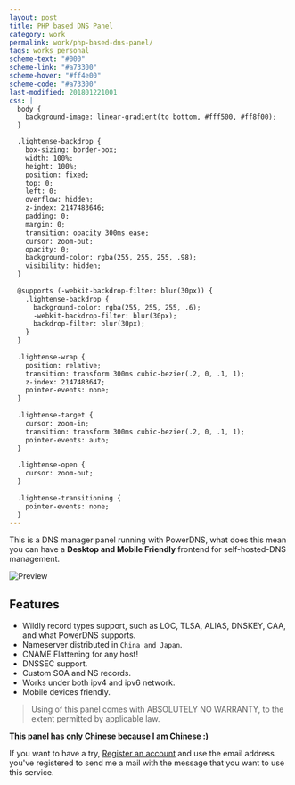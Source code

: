 ```yaml
---
layout: post
title: PHP based DNS Panel
category: work
permalink: work/php-based-dns-panel/
tags: works_personal
scheme-text: "#000"
scheme-link: "#a73300"
scheme-hover: "#ff4e00"
scheme-code: "#a73300"
last-modified: 201801221001
css: |
  body {
    background-image: linear-gradient(to bottom, #fff500, #ff8f00);
  }

  .lightense-backdrop {
    box-sizing: border-box;
    width: 100%;
    height: 100%;
    position: fixed;
    top: 0;
    left: 0;
    overflow: hidden;
    z-index: 2147483646;
    padding: 0;
    margin: 0;
    transition: opacity 300ms ease;
    cursor: zoom-out;
    opacity: 0;
    background-color: rgba(255, 255, 255, .98);
    visibility: hidden;
  }
  
  @supports (-webkit-backdrop-filter: blur(30px)) {
    .lightense-backdrop {
      background-color: rgba(255, 255, 255, .6);
      -webkit-backdrop-filter: blur(30px);
      backdrop-filter: blur(30px);
    }
  }
  
  .lightense-wrap {
    position: relative;
    transition: transform 300ms cubic-bezier(.2, 0, .1, 1);
    z-index: 2147483647;
    pointer-events: none;
  }
  
  .lightense-target {
    cursor: zoom-in;
    transition: transform 300ms cubic-bezier(.2, 0, .1, 1);
    pointer-events: auto;
  }
  
  .lightense-open {
    cursor: zoom-out;
  }
  
  .lightense-transitioning {
    pointer-events: none;
  }
---
```


This is a DNS manager panel running with PowerDNS, what does this mean you can have a **Desktop and Mobile Friendly** frontend for self-hosted-DNS management.

<p class="browser"><img src="https://img.ifengge.cn/images/imageb5570.png" alt="Preview"></p>

## Features
- Wildly record types support, such as LOC, TLSA, ALIAS, DNSKEY, CAA, and what PowerDNS supports.
- Nameserver distributed in ```China and Japan```.
- CNAME Flattening for any host!
- DNSSEC support.
- Custom SOA and NS records.
- Works under both ipv4 and ipv6 network.
- Mobile devices friendly.

> Using of this panel comes with ABSOLUTELY NO WARRANTY, to the extent
permitted by applicable law.

**This panel has only Chinese because I am Chinese :)**

If you want to have a try, [Register an account](https://account.ifengge.cn/register/) and use the email address you've registered to send me a mail with the message that you want to use this service.


<script type="text/javascript">
!function(e,t){"object"==typeof exports&&"object"==typeof module?module.exports=t():"function"==typeof define&&define.amd?define([],t):"object"==typeof exports?exports.Lightense=t():e.Lightense=t()}(this,function(){return function(e){function t(r){if(n[r])return n[r].exports;var o=n[r]={i:r,l:!1,exports:{}};return e[r].call(o.exports,o,o.exports,t),o.l=!0,o.exports}var n={};return t.m=e,t.c=n,t.i=function(e){return e},t.d=function(e,n,r){t.o(e,n)||Object.defineProperty(e,n,{configurable:!1,enumerable:!0,get:r})},t.n=function(e){var n=e&&e.__esModule?function(){return e.default}:function(){return e};return t.d(n,"a",n),n},t.o=function(e,t){return Object.prototype.hasOwnProperty.call(e,t)},t.p="",t(t.s=0)}([function(e,t,n){"use strict";var r=Object.assign||function(e){for(var t=1;t<arguments.length;t++){var n=arguments[t];for(var r in n)Object.prototype.hasOwnProperty.call(n,r)&&(e[r]=n[r])}return e},o="function"==typeof Symbol&&"symbol"==typeof Symbol.iterator?function(e){return typeof e}:function(e){return e&&"function"==typeof Symbol&&e.constructor===Symbol&&e!==Symbol.prototype?"symbol":typeof e},i=function(){function e(e){switch("undefined"==typeof e?"undefined":o(e)){case"undefined":throw"You need to pass an element!";case"string":return document.querySelectorAll(e);case"object":return e}}function t(e){var t=e.length;if(t)for(var r=0;r<t;r++)n(e[r]);else n(e)}function n(e){e.src&&(e.classList.add("lightense-target"),e.addEventListener("click",function(t){return k.keyboard&&(t.metaKey||t.ctrlKey)?y.open(e.src,"_blank"):void u(this)},!1))}function i(){var e="\n.lightense-backdrop {\n  box-sizing: border-box;\n  width: 100%;\n  height: 100%;\n  position: fixed;\n  top: 0;\n  left: 0;\n  overflow: hidden;\n  z-index: "+(k.zIndex-1)+";\n  padding: 0;\n  margin: 0;\n  transition: opacity "+k.time+"ms ease;\n  cursor: zoom-out;\n  opacity: 0;\n  background-color: rgba(255, 255, 255, .98);\n  visibility: hidden;\n}\n\n@supports (-webkit-backdrop-filter: blur(30px)) {\n  .lightense-backdrop {\n    background-color: rgba(255, 255, 255, .6);\n    -webkit-backdrop-filter: blur(30px);\n    backdrop-filter: blur(30px);\n  }\n}\n\n.lightense-wrap {\n  position: relative;\n  transition: transform "+k.time+"ms "+k.cubicBezier+";\n  z-index: "+k.zIndex+";\n  pointer-events: none;\n}\n\n.lightense-target {\n  cursor: zoom-in;\n  transition: transform "+k.time+"ms "+k.cubicBezier+";\n  pointer-events: auto;\n}\n\n.lightense-open {\n  cursor: zoom-out;\n}\n\n.lightense-transitioning {\n  pointer-events: none;\n}",t=h.head||h.getElementsByTagName("head")[0],n=h.createElement("style");n.styleSheet?n.styleSheet.cssText=e:n.appendChild(h.createTextNode(e)),t.appendChild(n)}function a(){k.container=h.createElement("div"),k.container.className="lightense-backdrop",h.body.appendChild(k.container)}function s(e){var t=e.width,n=e.height,r=y.pageYOffset||h.documentElement.scrollTop||0,o=y.pageXOffset||h.documentElement.scrollLeft||0,i=k.target.getBoundingClientRect(),a=t/i.width,s=y.innerWidth||h.documentElement.clientWidth||0,c=y.innerHeight||h.documentElement.clientHeight||0,l=s-k.padding,d=c-k.padding,u=t/n,p=l/d;t<l&&n<d?k.scaleFactor=a:u<p?k.scaleFactor=d/n*a:k.scaleFactor=l/t*a;var f=s/2,g=r+c/2,m=i.left+o+i.width/2,b=i.top+r+i.height/2;k.translateX=f-m,k.translateY=g-b}function c(){k.target.classList.add("lightense-open"),k.wrap=h.createElement("div"),k.wrap.className="lightense-wrap",setTimeout(function(){k.target.style.transform="scale("+k.scaleFactor+")"},20),k.target.parentNode.insertBefore(k.wrap,k.target),k.wrap.appendChild(k.target),setTimeout(function(){k.wrap.style.transform="translate3d("+k.translateX+"px, "+k.translateY+"px, 0)"},20),k.background&&(k.container.style.backgroundColor=k.background),k.container.style.visibility="visible",setTimeout(function(){k.container.style.opacity="1"},20)}function l(){f(),k.target.classList.remove("lightense-open"),k.wrap.style.transform="",k.target.style.transform="",k.target.classList.add("lightense-transitioning"),k.container.style.opacity="",setTimeout(function(){k.container.style.visibility="",k.container.style.backgroundColor="",k.wrap.parentNode.replaceChild(k.target,k.wrap),k.target.classList.remove("lightense-transitioning")},k.time)}function d(){var e=Math.abs(k.scrollY-y.scrollY);e>=k.offset&&l()}function u(e){if(k.target=e,k.target.classList.contains("lightense-open"))return l();k.scrollY=y.scrollY,k.background=k.target.getAttribute("data-background")||!1,k.padding=k.target.getAttribute("data-padding")||v.padding;var t=new Image;t.onload=function(){s(this),c(),p()},t.src=k.target.src}function p(){y.addEventListener("keyup",g,!1),y.addEventListener("scroll",d,!1),k.container.addEventListener("click",l,!1)}function f(){y.removeEventListener("keyup",g,!1),y.removeEventListener("scroll",d,!1),k.container.removeEventListener("click",l,!1)}function g(e){e.preventDefault(),27===e.keyCode&&l()}function m(n){var o=arguments.length>1&&void 0!==arguments[1]?arguments[1]:{};b=e(n),k=r({},v,o),i(),a(),t(b)}var b,y=window,h=document,v={time:300,padding:40,offset:40,keyboard:!0,cubicBezier:"cubic-bezier(.2, 0, .1, 1)",zIndex:2147483647},k={};return m},a=i();e.exports=a}])})
</script>
<script>window.addEventListener("load",function(){Lightense("p > img:not(.no-lightense),.lightense")},!1)</script>
